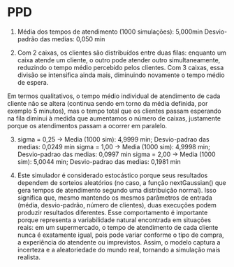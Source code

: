 # PPD

1. Média dos tempos de atendimento (1000 simulações): 5,000min
Desvio-padrão das medias: 0,050 min

2. Com 2 caixas, os clientes são distribuídos entre duas filas: enquanto um caixa atende um cliente, o outro pode atender outro simultaneamente, reduzindo o tempo médio percebido pelos clientes.
Com 3 caixas, essa divisão se intensifica ainda mais, diminuindo novamente o tempo médio de espera.

Em termos qualitativos, o tempo médio individual de atendimento de cada cliente não se altera (continua sendo em torno da média definida, por exemplo 5 minutos), mas o tempo total que os clientes passam esperando na fila diminui à medida que aumentamos o número de caixas, justamente porque os atendimentos passam a ocorrer em paralelo.

3. sigma = 0,25 -> Media (1000 sim): 4,9999 min; Desvio-padrao das medias: 0,0249 min
sigma = 1,00 -> Media (1000 sim): 4,9998 min; Desvio-padrao das medias: 0,0997 min
sigma = 2,00 -> Media (1000 sim): 5,0044 min; Desvio-padrao das medias: 0,1981 min

4. Este simulador é considerado estocástico porque seus resultados dependem de sorteios aleatórios (no caso, a função nextGaussian() que gera tempos de atendimento segundo uma distribuição normal). Isso significa que, mesmo mantendo os mesmos parâmetros de entrada (média, desvio-padrão, número de clientes), duas execuções podem produzir resultados diferentes. Esse comportamento é importante porque representa a variabilidade natural encontrada em situações reais: em um supermercado, o tempo de atendimento de cada cliente nunca é exatamente igual, pois pode variar conforme o tipo de compra, a experiência do atendente ou imprevistos. Assim, o modelo captura a incerteza e a aleatoriedade do mundo real, tornando a simulação mais realista.